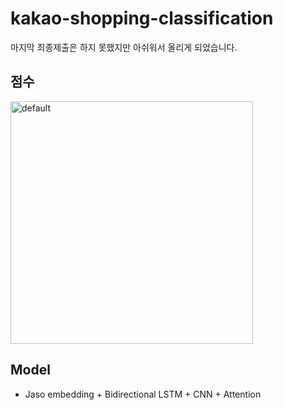 # kakao-shopping-classification

마지막 최종제출은 하지 못했지만 아쉬워서 올리게 되었습니다.

## 점수
<img width="388" alt="default" src="https://user-images.githubusercontent.com/22078438/50753817-9a9ebf00-1296-11e9-9ef3-a1d0215a2909.PNG">

## Model
- Jaso embedding + Bidirectional LSTM + CNN + Attention
